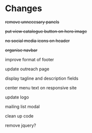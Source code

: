 # Changes

~~remove unnecesary panels~~

~~put view catalogue button on hero image~~

~~no social media icons on header~~

~~organise navbar~~

improve format of footer

update outreach page

display tagline and description fields

center menu text on responsive site

update logo

mailing list modal

clean up code

remove jquery?